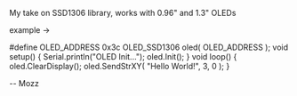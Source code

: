 My take on SSD1306 library,
works with 0.96" and 1.3" OLEDs

example ->

#define OLED_ADDRESS  0x3c
OLED_SSD1306 oled( OLED_ADDRESS );
void setup() {
  Serial.println("OLED Init...");
  oled.Init();
}
void loop() {
  oled.ClearDisplay();
  oled.SendStrXY( "Hello World!", 3, 0 );
}


--
Mozz
